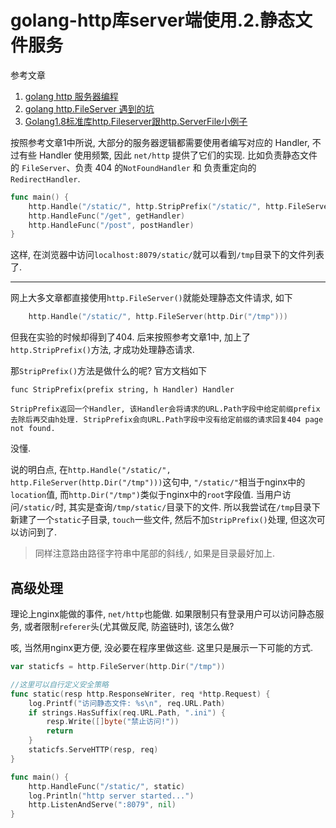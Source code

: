 # golang-http库server端使用.2.静态文件服务

参考文章

1. [golang http 服务器编程](https://juejin.im/post/58cffa535c497d0057cfcdfe)
2. [golang http.FileServer 遇到的坑](https://blog.csdn.net/liangguangchuan/article/details/60326495)
3. [Golang1.8标准库http.Fileserver跟http.ServerFile小例子](https://blog.csdn.net/fyxichen/article/details/60570484)

按照参考文章1中所说, 大部分的服务器逻辑都需要使用者编写对应的 Handler, 不过有些 Handler 使用频繁, 因此 `net/http` 提供了它们的实现. 比如负责静态文件的 `FileServer`、负责 404 的`NotFoundHandler` 和 负责重定向的`RedirectHandler`. 

```go
func main() {
	http.Handle("/static/", http.StripPrefix("/static/", http.FileServer(http.Dir("/tmp"))))
	http.HandleFunc("/get", getHandler)
    http.HandleFunc("/post", postHandler)
}
```

这样, 在浏览器中访问`localhost:8079/static/`就可以看到`/tmp`目录下的文件列表了.

------

网上大多文章都直接使用`http.FileServer()`就能处理静态文件请求, 如下

```go
	http.Handle("/static/", http.FileServer(http.Dir("/tmp")))
```

但我在实验的时候却得到了404. 后来按照参考文章1中, 加上了`http.StripPrefix()`方法, 才成功处理静态请求.

那`StripPrefix()`方法是做什么的呢? 官方文档如下

```
func StripPrefix(prefix string, h Handler) Handler

StripPrefix返回一个Handler, 该Handler会将请求的URL.Path字段中给定前缀prefix去除后再交由h处理. StripPrefix会向URL.Path字段中没有给定前缀的请求回复404 page not found.
```

没懂.

说的明白点, 在`http.Handle("/static/", http.FileServer(http.Dir("/tmp")))`这句中, `"/static/"`相当于nginx中的`location`值, 而`http.Dir("/tmp")`类似于nginx中的`root`字段值. 当用户访问`/static/`时, 其实是查询`/tmp/static/`目录下的文件. 所以我尝试在`/tmp`目录下新建了一个`static`子目录, `touch`一些文件, 然后不加`StripPrefix()`处理, 但这次可以访问到了.

> 同样注意路由路径字符串中尾部的斜线`/`, 如果是目录最好加上.

## 高级处理

理论上nginx能做的事件, `net/http`也能做. 如果限制只有登录用户可以访问静态服务, 或者限制`referer`头(尤其做反爬, 防盗链时), 该怎么做?

咳, 当然用nginx更方便, 没必要在程序里做这些. 这里只是展示一下可能的方式.

```go
var staticfs = http.FileServer(http.Dir("/tmp"))

//这里可以自行定义安全策略
func static(resp http.ResponseWriter, req *http.Request) {
	log.Printf("访问静态文件: %s\n", req.URL.Path)
	if strings.HasSuffix(req.URL.Path, ".ini") {
		resp.Write([]byte("禁止访问!"))
		return
	}
	staticfs.ServeHTTP(resp, req)
}

func main() {
	http.HandleFunc("/static/", static)
	log.Println("http server started...")
	http.ListenAndServe(":8079", nil)
}
```